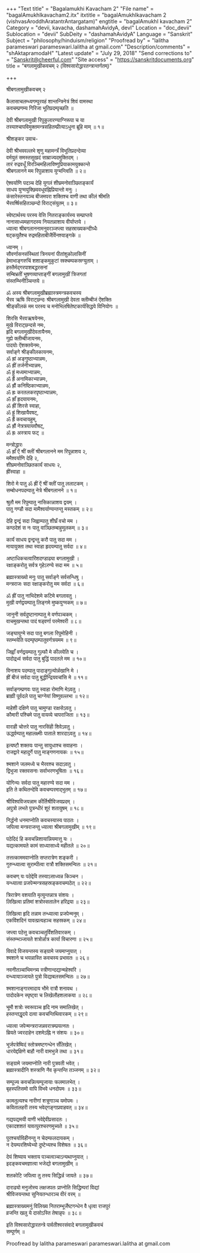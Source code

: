+++
"Text title" = "Bagalamukhi Kavacham 2"
"File name" = "bagalAmukhIkavacham2.itx"
itxtitle = "bagalAmukhIkavacham 2 (vishvasAroddhAratantrAntargatam)"
engtitle = "bagalAmukhI kavacham 2"
Category = "devii, kavacha, dashamahAvidyA, devI"
Location = "doc_devii"
Sublocation = "devii"
SubDeity = "dashamahAvidyA"
Language = "Sanskrit"
Subject = "philosophy/hinduism/religion"
"Proofread by" = "lalitha parameswari parameswari.lalitha at gmail.com"
"Description/comments" = "shAktapramodaH"
"Latest update" = "July 29, 2018"
"Send corrections to" = "Sanskrit@cheerful.com"
"Site access" = "https://sanskritdocuments.org"
title = "बगलामुखीकवचम् २ (विश्वसारोद्धारतन्त्रान्तर्गतम्)"

+++
  
 श्रीबगलामुखीकवचम् २   
  
कैलासाचलम्ध्यगम्पुरवहं शान्तन्त्रिनेत्रं शिवं वामस्था  
कवचम्प्रणम्य गिरिजा भूतिप्रदम्पृच्छति ॥  
  
देवी श्रीबगलामुखी रिपुकुलारण्याग्निरूपा च या  
तस्याश्चापविमुक्तमन्त्रसहितम्प्रीत्याऽधुना ब्रूहि माम् ॥ १॥  
  
श्रीशङ्कर उवाच-  
  
देवी श्रीभववल्लभे शृणु महामन्त्रँ विभूतिप्रदन्देव्या  
वर्मयुतं समस्तसुखदं साम्राज्यदमुक्तिदम् ।  
तारं रुद्रवधूँ विरञ्चिमहिलाविष्णुप्रियाकामयुक्कान्ते  
श्रीबगलानने मम रिपुन्नाशाय युग्मन्त्विति ॥ २॥  
  
ऐश्वर्याणि पदञ्च देहि युगलं शीघ्रमनोवाञ्छितङ्कार्यं  
साधय युग्मयुक्छिववधूवह्निप्रियान्तो मनुः ।  
कंसारेस्तनयञ्च बीजमपरा शक्तिश्च वाणी तथा कीलं श्रीमति  
भैरवर्ष्षिसहितञ्छन्दो विराट्संयुतम् ॥ ३॥  
  
स्वेष्टार्थस्य परस्य वेत्ति नितराङ्कार्यस्य सम्प्राप्तये  
नानासाध्यमहागदस्य नियतन्नाशाय वीर्याप्तये ।  
ध्यात्वा श्रीबगलाननामनुवरञ्जप्त्वा सहस्राख्यकन्दीग्र्धैः  
षट्कयुतैश्च रुद्रमहिताबीजैर्विनश्याङ्गके ॥  
  
ध्यानम् ।  
सौवर्णासनसंस्थितां त्रिनयनां पीतांशुकोलासिनीं  
हेमाभाङ्गरुचिं शशाङ्कमुकुटां स्रक्चम्पकस्रग्युताम् ।  
हस्तैर्मद्गरपाशबद्धरसनां  
सम्बिभ्रतीं भूषणव्याप्ताङ्गीं बगलामुखीं त्रिजगतां  
संस्तम्भिनीञ्चिन्तये ॥  
  
ॐ अस्य श्रीबगलामुखीब्रह्मास्त्रमन्त्रकवचस्य  
भैरव ऋषिः विराट्छन्दः श्रीबगलामुखी देवता क्लीम्बीजं ऐंशक्तिः  
श्रीङ्कीलकं मम परस्य च मनोभिलषितेष्टकार्यसिद्धये विनियोगः ॥  
  
शिरसि भैरवऋषयेनमः,  
मुखे विराट्छन्दसे नमः,  
हृदि बगलामुखीदेवतायैनमः,  
गुह्ये क्लीम्बीजायनमः,  
पादयोः ऐंशक्तयेनमः,  
सर्वाङ्गे श्रीङ्कीलकायनमः,  
ॐ ह्रां अङ्गुष्ठाभ्यान्नमः,  
ॐ ह्रीं तर्जनीभ्यान्नमः,  
ॐ ह्रूं मध्यमाभ्यान्नमः,  
ॐ ह्रैं अनामिकाभ्यान्नमः,  
ॐ ह्रौं कनिष्ठिकाभ्यान्नमः,  
ॐ ह्रः करतलकरपृष्ठाभ्यान्नमः,  
ॐ ह्राँ हृदयायनमः,  
ॐ ह्रीं शिरसे स्वाहा,  
ॐ ह्रूं शिखायैवषट्,  
ॐ ह्रैं कवचायहुम्,  
ॐ ह्रौं नेत्रत्रयायवौषट्,  
ॐ ह्रः अस्त्राय फट् ॥  
  
मन्त्रोद्धारः  
ॐ ह्राँ ऐं श्रीं क्लीं श्रीबगलानने मम रिपून्नाशय २,  
ममैश्वर्याणि देहि २,  
शीघ्रमनोवाञ्छितकार्यं साधयः २,  
ह्रींस्वाहा ॥  
  
शिरो मे पातु ॐ ह्रीं ऐं श्रीं क्लीं पातु ललाटकम् ।  
सम्बोधनपदम्पातु नेत्रे श्रीबगलानने ॥ १॥  
  
श्रुतौ मम रिपुम्पातु नासिकान्नाशय द्वयम् ।  
पातु गण्डौ सदा मामैश्वर्याण्यन्तन्तु मस्तकम् ॥ २॥  
  
देहि द्वन्द्वं सदा जिह्वाम्पातु शीघ्रँ वचो मम ।  
कण्ठदेशं स नः पातु वाञ्छितम्बाहुमूलकम् ॥ ३॥  
  
कार्यं साधय द्वन्द्वन्तु करौ पातु सदा मम ।  
मायायुक्ता तथा स्वाहा हृदयम्पातु सर्वदा ॥ ४॥  
  
अष्टाधिकचत्वारिंशदण्डाढ्या बगलामुखी ।  
रक्षाङ्करोतु सर्वत्र गृहेऽरण्ये सदा मम ॥ ५॥  
  
ब्रह्मास्त्राख्यो मनुः पातु सर्वाङ्गे सर्वसन्धिषु ।  
मन्त्रराजः सदा रक्षाङ्करोतु मम सर्वदा ॥ ६॥  
  
ॐ ह्रीं पातु नाभिदेशमे कटिमे बगलावतु ।  
मुखी वर्णद्वयम्पातु लिङ्गमे मुष्कयुग्मकम् ॥ ७॥  
  
जानुनी सर्वदुष्टानाम्पातु मे वर्णपञ्चकम् ।  
वाचमुखन्तथा पादं षड्वर्णा परमेश्वरी ॥ ८॥  
  
जङ्घायुग्मे सदा पातु बगला रिपुमोहिनी ।  
स्तम्भयेति पदम्पृष्ठम्पातुवर्णत्रयमम ॥ ९॥  
  
जिह्वाँ वर्णद्वयम्पातु गुल्फौ मे कीलयेति च ।  
पादोद्र्ध्वं  सर्वदा पातु बुद्धिं पादतले मम ॥ १०॥  
  
विनाशय पदम्पातु पादाङ्गुल्योर्न्नखानि मे ।  
ह्रीं बीजं सर्वदा पातु बुद्धीन्द्रियवचांसि मे ॥ ११॥  
  
सर्वाङ्गम्प्रणवः पातु स्वाहा रोमाणि मेऽवतु ।  
ब्राह्मी पूर्वदले पातु चाग्नेयां विष्णुवल्लभा ॥ १२॥  
  
माहेशी दक्षिणे पातु चामुण्डा राक्षसेऽवतु ।  
कौमारी पश्चिमे पातु वायव्ये चापराजिता ॥ १३॥  
  
वाराही चोत्तरे पातु नारसिंही शिवेऽवतु ।  
ऊर्द्ध्वम्पातु महालक्ष्मीः पाताले शारदाऽवतु ॥ १४॥  
  
इत्यष्टौ शक्तयः पान्तु सायुधाश्च सवाहनाः ।  
राजद्वारे महादुर्गे पातु माङ्गणनायकः ॥ १५॥  
  
श्मशाने जलमध्ये च भैरवश्च सदाऽवतु ।  
द्विभुजा रक्तवसनाः सर्वाभरणभूषिताः ॥ १६॥  
  
योगिन्यः सर्वदा पातु महारण्ये सदा मम ।  
इति ते कथितन्देवि कवचम्परमाद्भुतम् ॥ १७॥  
  
श्रीविश्वविजयन्नाम कीर्तिश्रीविजयप्रदम् ।  
अपुत्रो लभते पुत्रन्धीरं शूरं शतायुषम् ॥ १८॥  
  
निर्द्धनो धनमाप्नोति कवचस्यास्य पाठतः ।  
जपित्वा मन्त्रराजन्तु ध्यात्वा श्रीबगलामुखीम् ॥ १९॥  
  
पठेदिदं हि कवचन्निशायान्नियमात्तु यः ।  
यद्यत्कामयते कामं साध्यासाध्ये महीतले ॥ २०॥  
  
तत्तत्काममवाप्नोति सप्तरात्रेण शङ्करी ।  
गुरुन्ध्यात्वा सुराम्पीत्वा रात्रौ शक्तिसमन्वितः ॥ २१॥  
  
कवचण् यः पठेद्देवि तस्याऽसाध्यन्न किञ्चन ।  
यन्ध्यात्वा प्रजपेन्मन्त्रसहस्रङ्कवचम्पठेत् ॥ २२॥  
  
त्रिरात्रेण वशयाति मृत्युन्तन्नात्र संशयः ।  
लिखित्वा प्रतिमां शत्रोस्सतालेन हरिद्रया ॥ २३॥  
  
लिखित्वा हृदि तन्नाम तन्ध्यात्वा प्रजपेन्मनुम् ।  
एकविंशदिनं यावत्प्रत्यहञ्च सहस्रकम् ॥ २४॥  
  
जप्त्वा पठेत्तु कवचञ्चतुर्विंशतिवारकम् ।  
संस्तम्भञ्जायते शत्रोर्न्नात्र कार्या विचारणा ॥ २५॥  
  
विवादे विजयन्तस्य सङ्ग्रामे जयमाप्नुयात् ।  
श्मशाने च भयन्नास्ति कवचस्य प्रभावतः ॥ २६॥  
  
नवनीतञ्चाभिमन्त्र्य स्त्रीणान्दद्यान्महेश्वरि ।  
वन्ध्यायाञ्जायते पुत्रो विद्याबलसमन्वितः ॥ २७॥  
  
श्मशानाङ्गारमादाय भौमे रात्रौ शनावथ ।  
पादोदकेन स्पृष्ट्वा च लिखेलौहशलाकया ॥ २८॥  
  
भूमौ शत्रोः स्वरूपञ्च हृदि नाम समालिखेत् ।  
हस्तन्तद्धृदये दत्वा कवचन्तिथिवारकम् ॥ २९॥  
  
ध्यात्वा जपेन्मन्त्रराजन्नवरात्रम्प्रयत्नतः ।  
म्रियते ज्वरदाहेन दशमेऽह्नि न संशयः ॥ ३०॥  
  
भूर्जपत्रेष्विदं स्तोत्रमष्टगन्धेन सँलिखेत् ।  
धारयेद्दक्षिणे बाहौ नारी वामभुजे तथा ॥ ३१॥  
  
सङ्ग्रामे जयमाप्नोति नारी पुत्रवती भवेत् ।  
ब्रह्मास्त्रादीनि शस्त्राणि नैव कृन्तन्ति तञ्जनम् ॥ ३२॥  
  
सम्पूज्य कवचन्नित्यम्पूजायाः फलमालभेत् ।  
बृहस्पतिसमो वापि विभवे धनदोपमः ॥ ३३॥  
  
कामतुल्यश्च नारीणां शत्रूणाञ्च यमोपमः ।  
कवितालहरी तस्य भवेद्गङ्गाप्रवाहवत् ॥ ३४॥  
  
गद्यपद्यमयी वाणी भवेद्देवीप्रसादतः ।  
एकादशशतं यावत्पुरश्चरणमुच्यते ॥ ३५॥  
  
पुरश्चर्याविहीनन्तु न चेदम्फलदायकम् ।  
न देयम्परशिष्येभ्यो दुष्टेभ्यश्च विशेषतः ॥ ३६॥  
  
देयं शिष्याय भक्ताय पञ्चत्वञ्चाऽन्यथाप्नुयात् ।  
इदङ्कवचमज्ञात्वा भजेद्यो बगलामुखीम् ॥  
  
शतकोटि जपित्वा तु तस्य सिद्धिर्न्न जायते ॥ ३७॥  
  
दाराढ्यो मनुजोस्य लक्षजपतः प्राप्नोति सिद्धिम्परां विद्यां  
श्रीविजयन्तथा सुनियतन्धारञ्च वीरं वरम् ॥  
  
ब्रह्मास्त्राख्यमनुं विलिख्य नितराम्भूर्जेष्टगन्धेन वै धृत्वा राजपुरं  
व्रजन्ति खलु ये दासोऽस्ति तेषान्नृपः ॥ ३८॥  
  
इति विश्वसारोद्धारतन्त्रे पार्वतीश्वरसंवादे बगलामुखीकवचं  
सम्पूर्णम् ॥  
  
  
Proofread by lalitha parameswari parameswari.lalitha at gmail.com  
  
